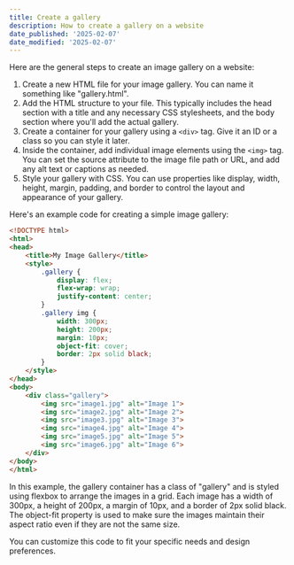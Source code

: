 ```yaml
---
title: Create a gallery
description: How to create a gallery on a website
date_published: '2025-02-07'
date_modified: '2025-02-07'
---
```


Here are the general steps to create an image gallery on a website:
1. Create a new HTML file for your image gallery. You can name it something like "gallery.html".
2. Add the HTML structure to your file. This typically includes the head section with a title and any necessary CSS stylesheets, and the body section where you'll add the actual gallery. 
3. Create a container for your gallery using a `<div>` tag. Give it an ID or a class so you can style it later. 
4. Inside the container, add individual image elements using the `<img>` tag. You can set the source attribute to the image file path or URL, and add any alt text or captions as needed.
5. Style your gallery with CSS. You can use properties like display, width, height, margin, padding, and border to control the layout and appearance of your gallery.

Here's an example code for creating a simple image gallery:

```html
<!DOCTYPE html>
<html>
<head>
	<title>My Image Gallery</title>
	<style>
		.gallery {
			display: flex;
			flex-wrap: wrap;
			justify-content: center;
		}
		.gallery img {
			width: 300px;
			height: 200px;
			margin: 10px;
			object-fit: cover;
			border: 2px solid black;
		}
	</style>
</head>
<body>
	<div class="gallery">
		<img src="image1.jpg" alt="Image 1">
		<img src="image2.jpg" alt="Image 2">
		<img src="image3.jpg" alt="Image 3">
		<img src="image4.jpg" alt="Image 4">
		<img src="image5.jpg" alt="Image 5">
		<img src="image6.jpg" alt="Image 6">
	</div>
</body>
</html>
```



In this example, the gallery container has a class of "gallery" and is styled using flexbox to arrange the images in a grid. Each image has a width of 300px, a height of 200px, a margin of 10px, and a border of 2px solid black. The object-fit property is used to make sure the images maintain their aspect ratio even if they are not the same size.

You can customize this code to fit your specific needs and design preferences.
